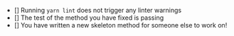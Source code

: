 <!-- Make sure these boxes are checked before submitting this pull request! Thank you!! -->
<!-- To check the boxes, simply replace "[]" with "[x] -->

- [] Running `yarn lint` does not trigger any linter warnings
- [] The test of the method you have fixed is passing
- [] You have written a new skeleton method for someone else to work on!
